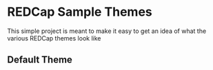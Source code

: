 # REDCap Sample Themes
This simple project is meant to make it easy to get an idea of what the various REDCap themes look like

## Default Theme
